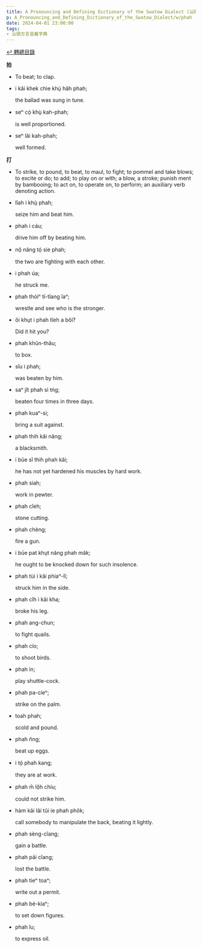```yaml
---
title: A Pronouncing and Defining Dictionary of the Swatow Dialect (汕頭方言音義字典) / phah
p: A_Pronouncing_and_Defining_Dictionary_of_the_Swatow_Dialect/w/phah
date: 2024-04-01 23:00:00
tags: 
- 汕頭方言音義字典
---
```


[↩️ 轉總目錄](/A_Pronouncing_and_Defining_Dictionary_of_the_Swatow_Dialect)


**拍**
- To beat; to clap.

- i kâi khek chìe khṳ̀ hâh phah;

  the ballad was sung in tune.

- seⁿ cò̤ khṳ̀ kah-phah;

  is well proportioned.

- seⁿ lâi kah-phah;

  well formed.

**打**
- To strike, to pound, to beat, to maul, to fight;  to pommel and take blows; to excite or do; to add; to play on or with; a blow, a stroke; punish ment by bambooing; to act on, to operate on, to perform; an auxiliary verb denoting action.

- lîah i khṳ̀ phah;

  seize him and beat him.

- phah i cáu;

  drive him off by beating him.

- nŏ̤ nâng tó̤ sie phah;

  the two are fighting with each other.

- i phah úa;

  he struck me.

- phah thóiⁿ tī-tîang îaⁿ;

  wrestle and see who is the stronger.

- ŏi khṳt i phah tîeh a bŏi?

  Did it hit you?

- phah khûn-thâu;

  to box.

- sĭu i phah;

  was beaten by him.

- saⁿ jît phah sì tńg;

  beaten four times in three days.

- phah kuaⁿ-si;

  bring a suit against.

- phah thih kâi nâng;

  a blacksmith.

- i būe sĭ thih phah kâi;

  he has not yet hardened his muscles by hard work.

- phah siah;

  work in pewter.

- phah cîeh;

  stone cutting.

- phah chèng;

  fire a gun.

- i būe pat khṳt nâng phah mâk;

  he ought to be knocked down for such insolence.

- phah tùi i kâi phiaⁿ-lî;

  struck him in the side.

- phah cîh i kâi kha;

  broke his leg.

- phah ang-chun;

  to fight quails.

- phah cío;

  to shoot birds.

- phah ìn;

  play shuttle-cock.

- phah pa-cíeⁿ;

  strike on the palm.

- toah phah;

  scold and pound.

- phah n̆ng;

  beat up eggs.

- i tó̤ phah kang;

  they are at work.

- phah m̄ lô̤h chíu;

  could not strike him.

- hàm kâi lâi tûi ie phah phôk;

  call somebody to manipulate the back, beating it lightly.

- phah sèng-cĭang;

  gain a battle.

- phah pāi cĭang;

  lost the battle.

- phah tieⁿ toaⁿ;

  write out a permit.

- phah bé-kíaⁿ;

  to set down figures.

- phah îu;

  to express oil.